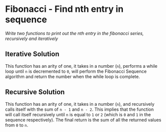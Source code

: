 # Fibonacci - Find nth entry in sequence

*Write two functions to print out the nth entry in the fibonacci series, recursively and iteratively*

## Iterative Solution

This function has an arity of one, it takes in a number (`n`), performs a while loop until `n` is decremented to `0`, will perform the Fibonacci Sequence algorithm and return the number when the while loop is complete.

## Recursive Solution

This function has an arity of one, it takes in a number (`n`), and recursively calls itself with the sum of `n - 1` and `n - 2`. This implies that the function will call itself recursively until `n` is equal to `1` or `2` (which is `0` and `1` in the sequence respectively). The final return is the sum of all the returned values from `0` to `n`.
